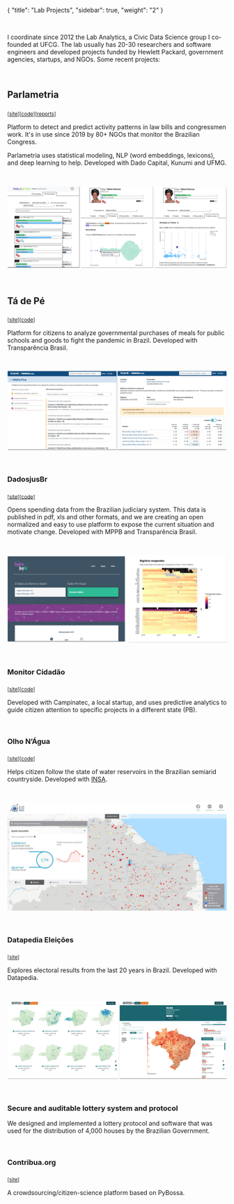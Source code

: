 {
    "title": "Lab Projects",
    "sidebar": true,
    "weight": "2"
}
<!-- {
    "title": "Lab Projects",
    "linktitle": "Projects",
    "menu": {
        "main": {
            "title": "View research page",
            "weight": -120
        }
    }
} -->

<br/>

I coordinate since 2012 the Lab Analytics, a Civic Data Science group I co-founded at UFCG. The lab usually has 20-30 researchers and software engineers and developed projects funded by Hewlett Packard, government agencies, startups, and NGOs. Some recent projects:

<br/>

## Parlametria
<sub>[[site](http://painel.parlametria.org.br/)][[code](http://github.com/parlametria/)][[reports](https://parlametria.org.br/relatorios)]</sub>

Platform to detect and predict activity patterns in law bills and congressmen work. It's in use since 2019 by 80+ NGOs that monitor the Brazilian Congress.

Parlametria uses statistical modeling, NLP (word embeddings, lexicons), and deep learning to help. Developed with Dado Capital, Kunumi and UFMG.

<br/>

![](/parla-screens.png)

<br/>

## Tá de Pé  

<sub>[[site](https://tadepemerenda.transparencia.org.br/)][[code](https://github.com/analytics-ufcg/ta-de-pe)]</sub>

Platform for citizens to analyze governmental purchases of meals for public schools and goods to fight the pandemic in Brazil. Developed with Transparência Brasil.

<br/>

![](/tadepe-screen.png)

<br/>

### DadosjusBr

<sub>[[site](https://www.dadosjusbr.org)][[code](https://github.com/dadosjusbr)]</sub>

Opens spending data from the Brazilian judiciary system. This data is published in pdf, xls and other formats, and we are creating an open normalized and easy to use platform to expose the current situation and motivate change. Developed with MPPB and Transparência Brasil.

<br/>

![](/dadosjus-screen.png)

<br/>

### Monitor Cidadão

<sub>[[site](https://tadepemerenda.transparencia.org.br/)][[code](https://github.com/analytics-ufcg/ta-de-pe)]</sub>

Developed with Campinatec, a local startup, and uses predictive analytics to guide citizen attention to specific projects in a different state (PB).

<br/>

### Olho N’Água  

<sub>[[site](http://olhonagua.insa.gov.br/)][[code](https://github.com/analytics-ufcg/sab)]</sub>

Helps citizen follow the state of water reservoirs in the Brazilian semiarid countryside. Developed with [INSA](http://insa.gov.br/).

<br/>

![](/olho-screen1.jpeg)

<br/>

### Datapedia Eleições

<sub>[[site](https://eleicoes.datapedia.info)]</sub>

Explores electoral results from the last 20 years in Brazil. Developed with Datapedia.

<br/>

![](/datapedia-screen.png)

<br/>

### Secure and auditable lottery system and protocol

We designed and implemented a lottery protocol and software that was used for the distribution of 4,000 houses by the Brazilian Government.  

<!-- * I have led the programming and writing of in-depth data analysis reports. Three of such reports are:  [one about campaign donations](https://parlametria.org.br/relatorios/2019/11/setores-economicos-na-campanha-2018)  received by current members of the Brazilian Congress,  [one about the relationship between Congress members and the Amazon](https://analytics-ufcg.github.io/global-witness/perfil-parlamentares-gw-v2.html) , and  [one about patterns in calls to a support line for Cancer patients](https://nazareno.github.io/oncoguia/) . -->

<br/>

### Contribua.org  

<sub>[[site](http://www.contribua.org/)]</sub>

A crowdsourcing/citizen-science platform based on PyBossa.
